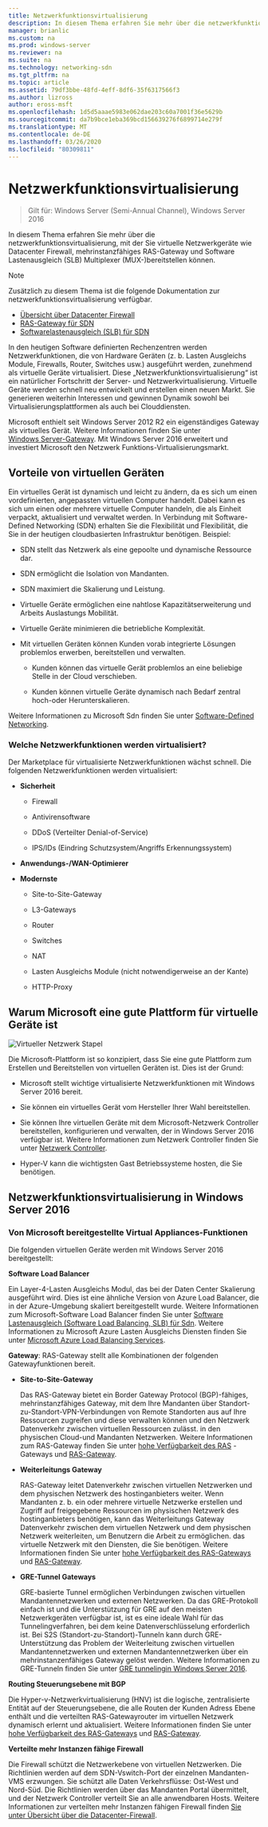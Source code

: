 ```yaml
---
title: Netzwerkfunktionsvirtualisierung
description: In diesem Thema erfahren Sie mehr über die netzwerkfunktionsvirtualisierung, mit der Sie virtuelle Netzwerkgeräte wie Datacenter Firewall, mehrinstanzfähiges RAS-Gateway und Software Lastenausgleich (Software Load Balancing, SLB) in Windows Server 2016 bereitstellen können.
manager: brianlic
ms.custom: na
ms.prod: windows-server
ms.reviewer: na
ms.suite: na
ms.technology: networking-sdn
ms.tgt_pltfrm: na
ms.topic: article
ms.assetid: 79df3bbe-48fd-4eff-8df6-35f6317566f3
ms.author: lizross
author: eross-msft
ms.openlocfilehash: 1d5d5aaae5983e062dae203c60a7001f36e5629b
ms.sourcegitcommit: da7b9bce1eba369bcd156639276f6899714e279f
ms.translationtype: MT
ms.contentlocale: de-DE
ms.lasthandoff: 03/26/2020
ms.locfileid: "80309811"
---
```

# <a name="network-function-virtualization"></a>Netzwerkfunktionsvirtualisierung

>Gilt für: Windows Server (Semi-Annual Channel), Windows Server 2016

In diesem Thema erfahren Sie mehr über die netzwerkfunktionsvirtualisierung, mit der Sie virtuelle Netzwerkgeräte wie Datacenter Firewall, mehrinstanzfähiges RAS-Gateway und Software Lastenausgleich \(SLB\) Multiplexer \(MUX-\)bereitstellen können.
  
>[!NOTE]  
>Zusätzlich zu diesem Thema ist die folgende Dokumentation zur netzwerkfunktionsvirtualisierung verfügbar.  
> - [Übersicht über Datacenter Firewall](../../../sdn/technologies/network-function-virtualization/../../../sdn/technologies/network-function-virtualization/Datacenter-Firewall-Overview.md)  
> - [RAS-Gateway für SDN](../../../sdn/technologies/network-function-virtualization/RAS-Gateway-for-SDN.md)  
> - [Softwarelastenausgleich (SLB) für SDN](../../../sdn/technologies/network-function-virtualization/Software-Load-Balancing--SLB--for-SDN.md)  
  
In den heutigen Software definierten Rechenzentren werden Netzwerkfunktionen, die von Hardware Geräten (z. b. Lasten Ausgleichs Module, Firewalls, Router, Switches usw.) ausgeführt werden, zunehmend als virtuelle Geräte virtualisiert. Diese „Netzwerkfunktionsvirtualisierung“ ist ein natürlicher Fortschritt der Server- und Netzwerkvirtualisierung. Virtuelle Geräte werden schnell neu entwickelt und erstellen einen neuen Markt. Sie generieren weiterhin Interessen und gewinnen Dynamik sowohl bei Virtualisierungsplattformen als auch bei Clouddiensten.  
  
Microsoft enthielt seit Windows Server 2012 R2 ein eigenständiges Gateway als virtuelles Gerät. Weitere Informationen finden Sie unter [Windows Server-Gateway](https://technet.microsoft.com/library/dn313101.aspx). Mit Windows Server 2016 erweitert und investiert Microsoft den Netzwerk Funktions-Virtualisierungsmarkt.  
  
## <a name="virtual-appliance-benefits"></a>Vorteile von virtuellen Geräten  
Ein virtuelles Gerät ist dynamisch und leicht zu ändern, da es sich um einen vordefinierten, angepassten virtuellen Computer handelt. Dabei kann es sich um einen oder mehrere virtuelle Computer handeln, die als Einheit verpackt, aktualisiert und verwaltet werden. In Verbindung mit Software-Defined Networking (SDN) erhalten Sie die Flexibilität und Flexibilität, die Sie in der heutigen cloudbasierten Infrastruktur benötigen. Beispiel:  
  
-   SDN stellt das Netzwerk als eine gepoolte und dynamische Ressource dar.  
  
-   SDN ermöglicht die Isolation von Mandanten.  
  
-   SDN maximiert die Skalierung und Leistung.  
  
-   Virtuelle Geräte ermöglichen eine nahtlose Kapazitätserweiterung und Arbeits Auslastungs Mobilität.  
  
-   Virtuelle Geräte minimieren die betriebliche Komplexität.  
  
-   Mit virtuellen Geräten können Kunden vorab integrierte Lösungen problemlos erwerben, bereitstellen und verwalten.  
  
    -   Kunden können das virtuelle Gerät problemlos an eine beliebige Stelle in der Cloud verschieben.  
  
    -   Kunden können virtuelle Geräte dynamisch nach Bedarf zentral hoch-oder Herunterskalieren.  
  
Weitere Informationen zu Microsoft Sdn finden Sie unter [Software-Defined Networking](https://technet.microsoft.com/windows-server-docs/networking/sdn/software-defined-networking--sdn-).  
  
### <a name="what-network-functions-are-being-virtualized"></a>Welche Netzwerkfunktionen werden virtualisiert?  
Der Marketplace für virtualisierte Netzwerkfunktionen wächst schnell. Die folgenden Netzwerkfunktionen werden virtualisiert:  
  
-   **Sicherheit**  
  
    -   Firewall  
  
    -   Antivirensoftware  
  
    -   DDoS (Verteilter Denial-of-Service)  
  
    -   IPS/IDs (Eindring Schutzsystem/Angriffs Erkennungssystem)  
  
-   **Anwendungs-/WAN-Optimierer**  
  
-   **Modernste**  
  
    -   Site-to-Site-Gateway  
  
    -   L3-Gateways  
  
    -   Router  
  
    -   Switches  
  
    -   NAT  
  
    -   Lasten Ausgleichs Module (nicht notwendigerweise an der Kante)  
  
    -   HTTP-Proxy  
  
## <a name="why-microsoft-is-a-great-platform-for-virtual-appliances"></a>Warum Microsoft eine gute Plattform für virtuelle Geräte ist  
![Virtueller Netzwerk Stapel](../../../media/Network-Function-Virtualization/Microsoft-Network-Function-Virtualization.png)  
  
Die Microsoft-Plattform ist so konzipiert, dass Sie eine gute Plattform zum Erstellen und Bereitstellen von virtuellen Geräten ist. Dies ist der Grund:  
  
-   Microsoft stellt wichtige virtualisierte Netzwerkfunktionen mit Windows Server 2016 bereit.  
  
-   Sie können ein virtuelles Gerät vom Hersteller Ihrer Wahl bereitstellen.  
  
-   Sie können Ihre virtuellen Geräte mit dem Microsoft-Netzwerk Controller bereitstellen, konfigurieren und verwalten, der in Windows Server 2016 verfügbar ist. Weitere Informationen zum Netzwerk Controller finden Sie unter [Netzwerk Controller](../../../sdn/technologies/network-controller/Network-Controller.md).  
  
-   Hyper-V kann die wichtigsten Gast Betriebssysteme hosten, die Sie benötigen.  
  
## <a name="network-function-virtualization-in-windows-server-2016"></a>Netzwerkfunktionsvirtualisierung in Windows Server 2016  
  
### <a name="virtual-appliances-functions-provided-by-microsoft"></a>Von Microsoft bereitgestellte Virtual Appliances-Funktionen  
Die folgenden virtuellen Geräte werden mit Windows Server 2016 bereitgestellt:  
  
**Software Load Balancer**  
  
Ein Layer-4-Lasten Ausgleichs Modul, das bei der Daten Center Skalierung ausgeführt wird. Dies ist eine ähnliche Version von Azure Load Balancer, die in der Azure-Umgebung skaliert bereitgestellt wurde. Weitere Informationen zum Microsoft-Software Load Balancer finden Sie unter [Software Lastenausgleich (Software Load Balancing, SLB) für Sdn](https://technet.microsoft.com/library/mt632286.aspx). Weitere Informationen zu Microsoft Azure Lasten Ausgleichs Diensten finden Sie unter [Microsoft Azure Load Balancing Services](https://azure.microsoft.com/blog/2014/04/08/microsoft-azure-load-balancing-services/).  
  
**Gateway**: RAS-Gateway stellt alle Kombinationen der folgenden Gatewayfunktionen bereit.  
  
-   **Site-to-Site-Gateway**  
  
    Das RAS-Gateway bietet ein Border Gateway Protocol (BGP)-fähiges, mehrinstanzfähiges Gateway, mit dem Ihre Mandanten über Standort-zu-Standort-VPN-Verbindungen von Remote Standorten aus auf Ihre Ressourcen zugreifen und diese verwalten können und den Netzwerk Datenverkehr zwischen virtuellen Ressourcen zulässt. in den physischen Cloud-und Mandanten Netzwerken. Weitere Informationen zum RAS-Gateway finden Sie unter [hohe Verfügbarkeit des RAS](https://technet.microsoft.com/library/mt631692.aspx) -Gateways und [RAS-Gateway](https://technet.microsoft.com/library/mt626650.aspx).  
  
-   **Weiterleitungs Gateway**  
  
    RAS-Gateway leitet Datenverkehr zwischen virtuellen Netzwerken und dem physischen Netzwerk des hostinganbieters weiter. Wenn Mandanten z. b. ein oder mehrere virtuelle Netzwerke erstellen und Zugriff auf freigegebene Ressourcen im physischen Netzwerk des hostinganbieters benötigen, kann das Weiterleitungs Gateway Datenverkehr zwischen dem virtuellen Netzwerk und dem physischen Netzwerk weiterleiten, um Benutzern die Arbeit zu ermöglichen. das virtuelle Netzwerk mit den Diensten, die Sie benötigen. Weitere Informationen finden Sie unter [hohe Verfügbarkeit des RAS-Gateways](https://technet.microsoft.com/library/mt631692.aspx) und [RAS-Gateway](https://technet.microsoft.com/library/mt626650.aspx).  
  
-   **GRE-Tunnel Gateways**  
  
    GRE-basierte Tunnel ermöglichen Verbindungen zwischen virtuellen Mandantennetzwerken und externen Netzwerken. Da das GRE-Protokoll einfach ist und die Unterstützung für GRE auf den meisten Netzwerkgeräten verfügbar ist, ist es eine ideale Wahl für das Tunnelingverfahren, bei dem keine Datenverschlüsselung erforderlich ist. Bei S2S (Standort-zu-Standort)-Tunneln kann durch GRE-Unterstützung das Problem der Weiterleitung zwischen virtuellen Mandantennetzwerken und externen Mandantennetzwerken über ein mehrinstanzenfähiges Gateway gelöst werden. Weitere Informationen zu GRE-Tunneln finden Sie unter [GRE tunnelingin Windows Server 2016](https://technet.microsoft.com/library/dn765485.aspx).  
  
**Routing Steuerungsebene mit BGP**  
  
Die Hyper-v-Netzwerkvirtualisierung (HNV) ist die logische, zentralisierte Entität auf der Steuerungsebene, die alle Routen der Kunden Adress Ebene enthält und die verteilten RAS-Gatewayrouter im virtuellen Netzwerk dynamisch erlernt und aktualisiert. Weitere Informationen finden Sie unter [hohe Verfügbarkeit des RAS-Gateways](https://technet.microsoft.com/library/mt631692.aspx) und [RAS-Gateway](https://technet.microsoft.com/library/mt626650.aspx).  
  
**Verteilte mehr Instanzen fähige Firewall**  
  
Die Firewall schützt die Netzwerkebene von virtuellen Netzwerken. Die Richtlinien werden auf dem SDN-Vswitch-Port der einzelnen Mandanten-VMS erzwungen. Sie schützt alle Daten Verkehrsflüsse: Ost-West und Nord-Süd. Die Richtlinien werden über das Mandanten Portal übermittelt, und der Netzwerk Controller verteilt Sie an alle anwendbaren Hosts. Weitere Informationen zur verteilten mehr Instanzen fähigen Firewall finden [Sie unter Übersicht über die Datacenter-Firewall](../../../sdn/technologies/network-function-virtualization/../../../sdn/technologies/network-function-virtualization/Datacenter-Firewall-Overview.md).  
  


